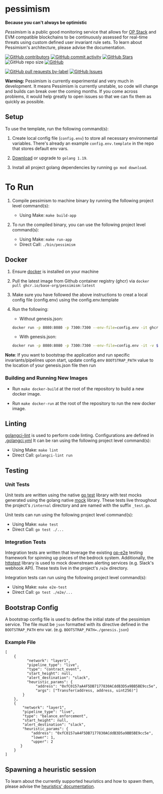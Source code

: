 # pessimism
__Because you can't always be optimistic__

_Pessimism_ is a public good monitoring service that allows for [OP Stack](https://stack.optimism.io/) and EVM compatible blockchains to be continuously assessed for real-time threats using custom defined user invariant rule sets. To learn about Pessimism's architecture, please advise the documentation. 

<!-- Badge row 1 - status -->

[![GitHub contributors](https://img.shields.io/github/contributors/base-org/pessimism)](https://github.com/base-org/pessimism/graphs/contributors)
[![GitHub commit activity](https://img.shields.io/github/commit-activity/w/base-org/pessimism)](https://github.com/base-org/pessimism/graphs/contributors)
[![GitHub Stars](https://img.shields.io/github/stars/base-org/pessimism.svg)](https://github.com/base-org/pessimism/stargazers)
![GitHub repo size](https://img.shields.io/github/repo-size/base-org/pessimism)
[![GitHub](https://img.shields.io/github/license/base-org/pessimism?color=blue)](https://github.com/base-org/pessimism/blob/main/LICENSE)

<!-- Badge row 2 - detailed status -->

[![GitHub pull requests by-label](https://img.shields.io/github/issues-pr-raw/base-org/pessimism)](https://github.com/base-org/pessimism/pulls)
[![GitHub Issues](https://img.shields.io/github/issues-raw/base-org/pessimism.svg)](https://github.com/base-org/pessimism/issues)

**Warning:**
Pessimism is currently experimental and very much in development. It means Pessimism is currently unstable, so code will change and builds can break over the coming months. If you come across problems, it would help greatly to open issues so that we can fix them as quickly as possible.

## Setup
To use the template, run the following command(s):
1. Create local config file (`config.env`) to store all necessary environmental variables. There's already an example `config.env.template` in the repo that stores default env vars.

2. [Download](https://go.dev/doc/install) or upgrade to `golang 1.19`.

3. Install all project golang dependencies by running `go mod download`.

# To Run
1. Compile pessimism to machine binary by running the following project level command(s):
    * Using Make: `make build-app`

2. To run the compiled binary, you can use the following project level command(s):
    * Using Make: `make run-app`
    * Direct Call: `./bin/pessimism`


## Docker
1. Ensure [docker](https://docs.docker.com/engine/install/) is installed on your machine

2. Pull the latest image from Github container registry (ghcr) via `docker pull ghcr.io/base-org/pessimism:latest`

3. Make sure you have followed the above instructions to creat a local config file (config.env) using the config.env.template

4. Run the following:
   * Without genesis.json: 
   ```bash
   docker run -p 8080:8080 -p 7300:7300 --env-file=config.env -it ghcr.io/base-org/pessimism:latest
   ```
   * With genesis.json: 
   ```bash
   docker run -p 8080:8080 -p 7300:7300 --env-file=config.env -it -v ${PWD}/genesis.json:/app/genesis.json ghcr.io/base-org/pessimism:latest
   ```

**Note**: If you want to bootstrap the application and run specific invariants/pipelines upon start, update config.env `BOOTSTRAP_PATH` value to the location of your genesis.json file then run

### Building and Running New Images
- Run `make docker-build` at the root of the repository to build a new docker image.

- Run `make docker-run` at the root of the repository to run the new docker image.



## Linting
[golangci-lint](https://golangci-lint.run/) is used to perform code linting. Configurations are defined in [.golangci.yml](./.golangci.yml)
It can be ran using the following project level command(s):
* Using Make: `make lint`
* Direct Call: `golangci-lint run`

## Testing

### Unit Tests
Unit tests are written using the native [go test](https://pkg.go.dev/testing) library with test mocks generated using the golang native [mock](https://github.com/golang/mock) library. These tests live throughout the project's `/internal` directory and are named with the suffix `_test.go`.

Unit tests can run using the following project level command(s):
* Using Make: `make test`
* Direct Call: `go test ./...`

### Integration Tests
Integration tests are written that leverage the existing [op-e2e](https://github.com/ethereum-optimism/optimism/tree/develop/op-e2e) testing framework for spinning up pieces of the bedrock system. Additionally, the [httptest](https://pkg.go.dev/net/http/httptest) library is used to mock downstream alerting services (e.g. Slack's webhook API). These tests live in the project's `/e2e` directory.

Integration tests can run using the following project level command(s):
* Using Make: `make e2e-test`
* Direct Call: `go test ./e2e/...`

## Bootstrap Config
A bootstrap config file is used to define the initial state of the pessimism service. The file must be `json` formatted with its directive defined in the `BOOTSTRAP_PATH` env var. (e.g. `BOOTSTRAP_PATH=./genesis.json`)

### Example File
```
[
    {
          "network": "layer1",
          "pipeline_type": "live",
          "type": "contract_event", 
          "start_height": null,
          "alert_destination": "slack",
          "heuristic_params": {
              "address": "0xfC0157aA4F5DB7177830ACddB3D5a9BB5BE9cc5e",
              "args": ["Transfer(address, address, uint256)"]
        }
    },
    {
        "network": "layer1",
        "pipeline_type": "live",
        "type": "balance_enforcement", 
        "start_height": null,
        "alert_destination": "slack",
        "heuristic_params": {
            "address": "0xfC0157aA4F5DB7177830ACddB3D5a9BB5BE9cc5e",
            "lower": 1,
            "upper": 2
       }
    }
]
```


## Spawning a heuristic session
To learn about the currently supported heuristics and how to spawn them, please advise the [heuristics' documentation](./docs/heuristics.markdown).
